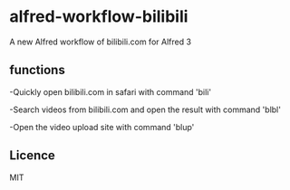 # alfred-workflow-bilibili
A new Alfred workflow of bilibili.com for Alfred 3

## functions
-Quickly open bilibili.com in safari with command 'bili'

-Search videos from bilibili.com and open the result with command 'blbl'

-Open the video upload site with command 'blup'

## Licence
MIT

